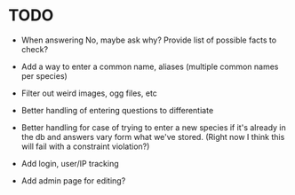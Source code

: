# TODO

- When answering No, maybe ask why? Provide list of possible facts to check?

- Add a way to enter a common name, aliases (multiple common names per species)

- Filter out weird images, ogg files, etc
- Better handling of entering questions to differentiate
- Better handling for case of trying to enter a new species 
  if it's already in the db and answers vary form what we've stored.
  (Right now I think this will fail with a constraint violation?)

- Add login, user/IP tracking
- Add admin page for editing?